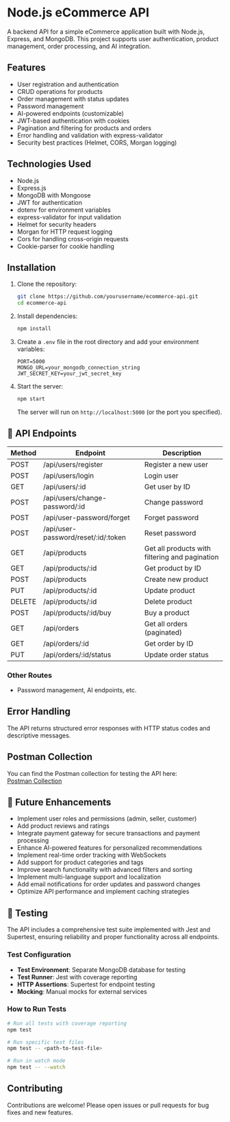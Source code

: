 # Node.js eCommerce API

A backend API for a simple eCommerce application built with Node.js, Express, and MongoDB. This project supports user authentication, product management, order processing, and AI integration.

## Features

- User registration and authentication
- CRUD operations for products
- Order management with status updates
- Password management
- AI-powered endpoints (customizable)
- JWT-based authentication with cookies
- Pagination and filtering for products and orders
- Error handling and validation with express-validator
- Security best practices (Helmet, CORS, Morgan logging)

## Technologies Used

- Node.js
- Express.js
- MongoDB with Mongoose
- JWT for authentication
- dotenv for environment variables
- express-validator for input validation
- Helmet for security headers
- Morgan for HTTP request logging
- Cors for handling cross-origin requests
- Cookie-parser for cookie handling

## Installation

1. Clone the repository:

   ```bash
   git clone https://github.com/yourusername/ecommerce-api.git
   cd ecommerce-api
   ```

2. Install dependencies:

   ```bash
   npm install
   ```

3. Create a `.env` file in the root directory and add your environment variables:

   ```env
   PORT=5000
   MONGO_URL=your_mongodb_connection_string
   JWT_SECRET_KEY=your_jwt_secret_key
   ```

4. Start the server:

   ```bash
   npm start
   ```

   The server will run on `http://localhost:5000` (or the port you specified).

## 📄 API Endpoints

| Method | Endpoint                            | Description                                    |
| ------ | ----------------------------------- | ---------------------------------------------- |
| POST   | /api/users/register                 | Register a new user                            |
| POST   | /api/users/login                    | Login user                                     |
| GET    | /api/users/:id                      | Get user by ID                                 |
| POST   | /api/users/change-password/:id      | Change password                                |
| POST   | /api/user-password/forget           | Forget password                                |
| POST   | /api/user-password/reset/:id/:token | Reset password                                 |
| GET    | /api/products                       | Get all products with filtering and pagination |
| GET    | /api/products/:id                   | Get product by ID                              |
| POST   | /api/products                       | Create new product                             |
| PUT    | /api/products/:id                   | Update product                                 |
| DELETE | /api/products/:id                   | Delete product                                 |
| POST   | /api/products/:id/buy               | Buy a product                                  |
| GET    | /api/orders                         | Get all orders (paginated)                     |
| GET    | /api/orders/:id                     | Get order by ID                                |
| PUT    | /api/orders/:id/status              | Update order status                            |

### Other Routes

- Password management, AI endpoints, etc.

## Error Handling

The API returns structured error responses with HTTP status codes and descriptive messages.

## Postman Collection

You can find the Postman collection for testing the API here:  
[Postman Collection](https://node-js-e-commerce-project.vercel.app/)

## 🚀 Future Enhancements

- Implement user roles and permissions (admin, seller, customer)
- Add product reviews and ratings
- Integrate payment gateway for secure transactions and payment processing
- Enhance AI-powered features for personalized recommendations
- Implement real-time order tracking with WebSockets
- Add support for product categories and tags
- Improve search functionality with advanced filters and sorting
- Implement multi-language support and localization
- Add email notifications for order updates and password changes
- Optimize API performance and implement caching strategies

## 🧪 Testing

The API includes a comprehensive test suite implemented with Jest and Supertest, ensuring reliability and proper functionality across all endpoints.

### Test Configuration

- **Test Environment**: Separate MongoDB database for testing
- **Test Runner**: Jest with coverage reporting
- **HTTP Assertions**: Supertest for endpoint testing
- **Mocking**: Manual mocks for external services

### How to Run Tests

```bash
# Run all tests with coverage reporting
npm test

# Run specific test files
npm test -- <path-to-test-file>

# Run in watch mode
npm test -- --watch

```

## Contributing

Contributions are welcome! Please open issues or pull requests for bug fixes and new features.
